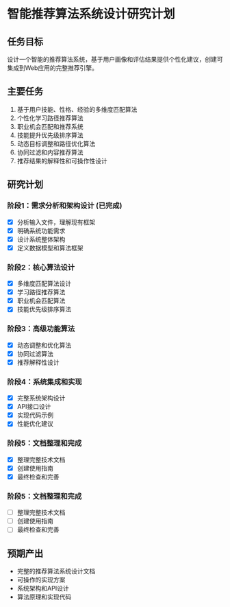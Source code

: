 # 智能推荐算法系统设计研究计划

## 任务目标
设计一个智能的推荐算法系统，基于用户画像和评估结果提供个性化建议，创建可集成到Web应用的完整推荐引擎。

## 主要任务
1. 基于用户技能、性格、经验的多维度匹配算法
2. 个性化学习路径推荐算法
3. 职业机会匹配和推荐系统
4. 技能提升优先级排序算法
5. 动态目标调整和路径优化算法
6. 协同过滤和内容推荐算法
7. 推荐结果的解释性和可操作性设计

## 研究计划

### 阶段1：需求分析和架构设计 (已完成)
- [x] 分析输入文件，理解现有框架
- [x] 明确系统功能需求
- [x] 设计系统整体架构
- [x] 定义数据模型和算法框架

### 阶段2：核心算法设计
- [x] 多维度匹配算法设计
- [x] 学习路径推荐算法
- [x] 职业机会匹配算法
- [x] 技能优先级排序算法

### 阶段3：高级功能算法
- [x] 动态调整和优化算法
- [x] 协同过滤算法
- [x] 推荐解释性设计

### 阶段4：系统集成和实现
- [x] 完整系统架构设计
- [x] API接口设计
- [x] 实现代码示例
- [x] 性能优化建议

### 阶段5：文档整理和完成
- [x] 整理完整技术文档
- [x] 创建使用指南
- [x] 最终检查和完善

### 阶段5：文档整理和完成
- [ ] 整理完整技术文档
- [ ] 创建使用指南
- [ ] 最终检查和完善

## 预期产出
- 完整的推荐算法系统设计文档
- 可操作的实现方案
- 系统架构和API设计
- 算法原理和实现代码
